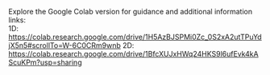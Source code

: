 Explore the Google Colab version for guidance and additional information
<br/>
links: 
<br/>
1D: https://colab.research.google.com/drive/1H5AzBJSPMi0Zc_0S2xA2utTPuYdjX5n5#scrollTo=W-6C0CRm9wnb
2D: https://colab.research.google.com/drive/1BfcXUJxHWq24HKS9l6ufEvk4kAScuKPm?usp=sharing
